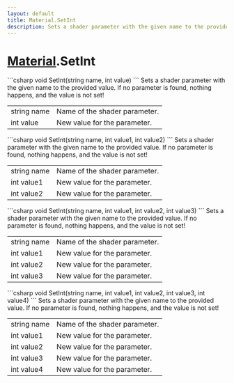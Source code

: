 ```yaml
---
layout: default
title: Material.SetInt
description: Sets a shader parameter with the given name to the provided value. If no parameter is found, nothing happens, and the value is not set!
---
```

# [Material]({{site.url}}/Pages/Reference/Material.html).SetInt

<div class='signature' markdown='1'>
```csharp
void SetInt(string name, int value)
```
Sets a shader parameter with the given name to the
provided value. If no parameter is found, nothing happens, and
the value is not set!
</div>

|  |  |
|--|--|
|string name|Name of the shader parameter.|
|int value|New value for the parameter.|

<div class='signature' markdown='1'>
```csharp
void SetInt(string name, int value1, int value2)
```
Sets a shader parameter with the given name to the
provided value. If no parameter is found, nothing happens, and
the value is not set!
</div>

|  |  |
|--|--|
|string name|Name of the shader parameter.|
|int value1|New value for the parameter.|
|int value2|New value for the parameter.|

<div class='signature' markdown='1'>
```csharp
void SetInt(string name, int value1, int value2, int value3)
```
Sets a shader parameter with the given name to the
provided value. If no parameter is found, nothing happens, and
the value is not set!
</div>

|  |  |
|--|--|
|string name|Name of the shader parameter.|
|int value1|New value for the parameter.|
|int value2|New value for the parameter.|
|int value3|New value for the parameter.|

<div class='signature' markdown='1'>
```csharp
void SetInt(string name, int value1, int value2, int value3, int value4)
```
Sets a shader parameter with the given name to the
provided value. If no parameter is found, nothing happens, and
the value is not set!
</div>

|  |  |
|--|--|
|string name|Name of the shader parameter.|
|int value1|New value for the parameter.|
|int value2|New value for the parameter.|
|int value3|New value for the parameter.|
|int value4|New value for the parameter.|




